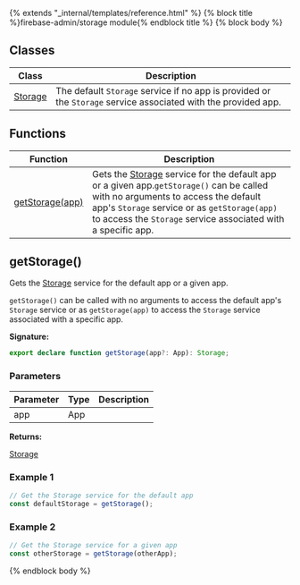 {% extends "_internal/templates/reference.html" %}
{% block title %}firebase-admin/storage module{% endblock title %}
{% block body %}

## Classes

|  Class | Description |
|  --- | --- |
|  [Storage](./firebase-admin.storage.storage.md#storage_class) | The default <code>Storage</code> service if no app is provided or the <code>Storage</code> service associated with the provided app. |

## Functions

|  Function | Description |
|  --- | --- |
|  [getStorage(app)](./firebase-admin.storage.md#getstorage) | Gets the [Storage](./firebase-admin.storage.storage.md#storage_class) service for the default app or a given app.<code>getStorage()</code> can be called with no arguments to access the default app's <code>Storage</code> service or as <code>getStorage(app)</code> to access the <code>Storage</code> service associated with a specific app. |

## getStorage()

Gets the [Storage](./firebase-admin.storage.storage.md#storage_class) service for the default app or a given app.

`getStorage()` can be called with no arguments to access the default app's `Storage` service or as `getStorage(app)` to access the `Storage` service associated with a specific app.

<b>Signature:</b>

```typescript
export declare function getStorage(app?: App): Storage;
```

### Parameters

|  Parameter | Type | Description |
|  --- | --- | --- |
|  app | App |  |

<b>Returns:</b>

[Storage](./firebase-admin.storage.storage.md#storage_class)

### Example 1


```javascript
// Get the Storage service for the default app
const defaultStorage = getStorage();

```

### Example 2


```javascript
// Get the Storage service for a given app
const otherStorage = getStorage(otherApp);

```

{% endblock body %}